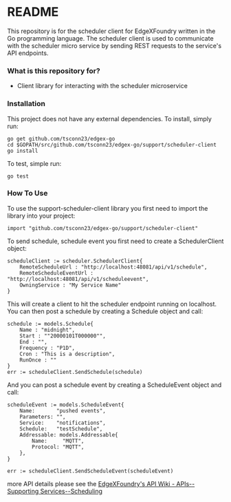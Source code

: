 # README #
This repository is for the scheduler client for EdgeXFoundry written in the Go programming language.  The scheduler client is used to communicate with the scheduler micro service by sending REST requests to the service's API endpoints.

### What is this repository for? ###
* Client library for interacting with the scheduler microservice

### Installation ###
This project does not have any external dependencies.  To install, simply run:

```
go get github.com/tsconn23/edgex-go
cd $GOPATH/src/github.com/tsconn23/edgex-go/support/scheduler-client
go install
```

To test, simple run:

```
go test
```

### How To Use ###
To use the support-scheduler-client library you first need to import the library into your project:

```
import "github.com/tsconn23/edgex-go/support/scheduler-client"
```

To send schedule, schedule event you first need to create a SchedulerClient object:

```
scheduleClient := scheduler.SchedulerClient{
    RemoteScheduleUrl : "http://localhost:48081/api/v1/schedule",
    RemoteScheduleEventUrl : "http://localhost:48081/api/v1/scheduleevent",
    OwningService : "My Service Name"
}
```

This will create a client to hit the scheduler endpoint running on localhost.  You can then post a schedule by creating a Schedule object and call:

```
schedule := models.Schedule{
	Name : "midnight",
	Start : ""20000101T000000"",
	End : "",
	Frequency : "P1D",
	Cron : "This is a description",
	RunOnce : ""
}
err := scheduleClient.SendSchedule(schedule)
```

And you can post a schedule event by creating a ScheduleEvent object and call:

```
scheduleEvent := models.ScheduleEvent{
	Name:       "pushed events",
	Parameters: "",
	Service:    "notifications",
	Schedule:   "testSchedule",
	Addressable: models.Addressable{
		Name:     "MQTT",
		Protocol: "MQTT",
	},
}

err := scheduleClient.SendScheduleEvent(scheduleEvent)
```


more API details please see the [EdgeXFoundry's API Wiki - APIs--Supporting Services--Scheduling](https://wiki.edgexfoundry.org/display/FA/APIs--Supporting+Services--Scheduling)
